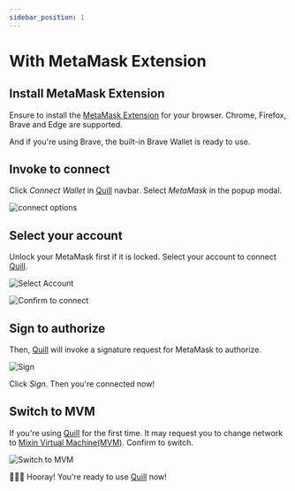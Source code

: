 ```yaml
---
sidebar_position: 1
---
```


# With MetaMask Extension

## Install MetaMask Extension

Ensure to install the [MetaMask Extension](https://metamask.io/download/) for your browser. Chrome, Firefox, Brave and Edge are supported.

And if you're using Brave, the built-in Brave Wallet is ready to use.

## Invoke to connect

Click _Connect Wallet_ in [Quill](https://quill.im) navbar. Select _MetaMask_ in the popup modal.

<div class="max-w-lg mx-auto">

![connect options](images/metamask_connect_options.png)

</div>

## Select your account

Unlock your MetaMask first if it is locked. Select your account to connect [Quill](https://quill.im).

<div className="grid gap-4 sm:grid-cols-2">

![Select Account](images/metamask_ext_select_account_to_use.png)

![Confirm to connect](images/metamask_ext_confirm_to_connect.png)

</div>

## Sign to authorize

Then, [Quill](https://quill.im) will invoke a signature request for MetaMask to authorize.

<div class="max-w-lg mx-auto">

![Sign](images/metamask_ext_sign_to_login.png)

</div>

Click _Sign_. Then you're connected now!

## Switch to MVM

If you're using [Quill](https://quill.im) for the first time. It may request you to change network to [Mixin Virtual Machine(MVM)](https://scan.mvm.dev). Confirm to switch.

<div class="max-w-lg mx-auto">

![Switch to MVM](images/metamask_ext_switch_network_to_mvm.png)

</div>

🥳🥳🥳 Hooray! You're ready to use [Quill](https://quill.im) now!
